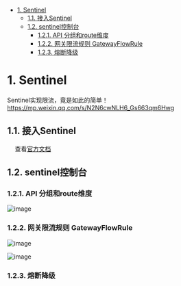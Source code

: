 
<!-- TOC -->

- [1. Sentinel](#1-sentinel)
    - [1.1. 接入Sentinel](#11-接入sentinel)
    - [1.2. sentinel控制台](#12-sentinel控制台)
        - [1.2.1. API 分组和route维度](#121-api-分组和route维度)
        - [1.2.2. 网关限流规则 GatewayFlowRule](#122-网关限流规则-gatewayflowrule)
        - [1.2.3. 熔断降级](#123-熔断降级)

<!-- /TOC -->

# 1. Sentinel

Sentinel实现限流，竟是如此的简单！ 
https://mp.weixin.qq.com/s/N2N6cwNLH6_Gs663qm6Hwg



## 1.1. 接入Sentinel
<!-- 
全局配置
异常处理 https://mp.weixin.qq.com/s?__biz=MzkwNzI0MzQ2NQ==&mid=2247489058&idx=3&sn=2a9abd84a257e49869689079bccfa733&source=41#wechat_redirect
-->
&emsp; 查看[官方文档](https://github.com/alibaba/spring-cloud-alibaba/wiki/Sentinel)  

## 1.2. sentinel控制台
<!-- 
https://mp.weixin.qq.com/s/YRfDFeIcoFlIl5kE7A9Y0Q
-->
### 1.2.1. API 分组和route维度
![image](https://gitee.com/wt1814/pic-host/raw/master/images/microService/problems/problem-57.png)  


### 1.2.2. 网关限流规则 GatewayFlowRule

![image](https://gitee.com/wt1814/pic-host/raw/master/images/microService/problems/problem-58.png)  

![image](https://gitee.com/wt1814/pic-host/raw/master/images/microService/problems/problem-59.png)  

### 1.2.3. 熔断降级
